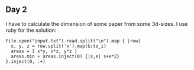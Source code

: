 Day 2
-----

I have to calculate the dimension of some paper from some 3d-sizes.
I use ruby for the solution:

    File.open("input.txt").read.split("\n").map { |row|
      x, y, z = row.split('x').map(&:to_i)
      areas = [ x*y, x*z, y*z ]
      areas.min + areas.inject(0) {|s,e| s+e*2}
    }.inject(0, :+)

